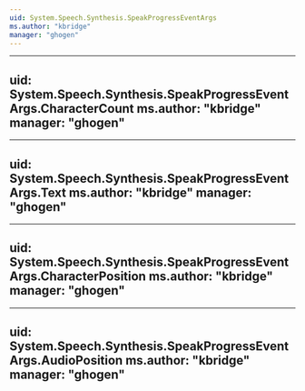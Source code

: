 ```yaml
---
uid: System.Speech.Synthesis.SpeakProgressEventArgs
ms.author: "kbridge"
manager: "ghogen"
---
```


---
uid: System.Speech.Synthesis.SpeakProgressEventArgs.CharacterCount
ms.author: "kbridge"
manager: "ghogen"
---

---
uid: System.Speech.Synthesis.SpeakProgressEventArgs.Text
ms.author: "kbridge"
manager: "ghogen"
---

---
uid: System.Speech.Synthesis.SpeakProgressEventArgs.CharacterPosition
ms.author: "kbridge"
manager: "ghogen"
---

---
uid: System.Speech.Synthesis.SpeakProgressEventArgs.AudioPosition
ms.author: "kbridge"
manager: "ghogen"
---
